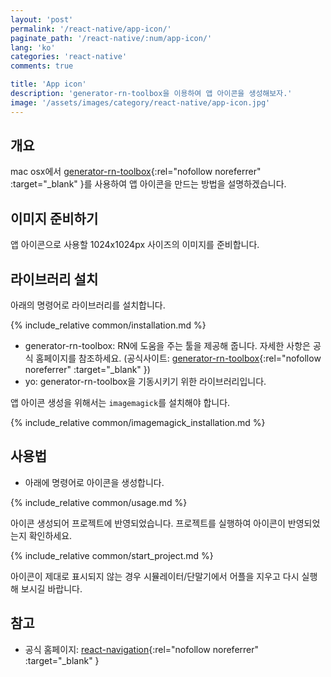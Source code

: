 ```yaml
---
layout: 'post'
permalink: '/react-native/app-icon/'
paginate_path: '/react-native/:num/app-icon/'
lang: 'ko'
categories: 'react-native'
comments: true

title: 'App icon'
description: 'generator-rn-toolbox을 이용하여 앱 아이콘을 생성해보자.'
image: '/assets/images/category/react-native/app-icon.jpg'
---
```



## 개요
mac osx에서 [generator-rn-toolbox](https://github.com/bamlab/generator-rn-toolbox){:rel="nofollow noreferrer" :target="_blank" }를 사용하여 앱 아이콘을 만드는 방법을 설명하겠습니다.

## 이미지 준비하기
앱 아이콘으로 사용할 1024x1024px 사이즈의 이미지를 준비합니다.

## 라이브러리 설치
아래의 명령어로 라이브러리를 설치합니다.

{% include_relative common/installation.md %}

- generator-rn-toolbox: RN에 도움을 주는 툴을 제공해 줍니다. 자세한 사항은 공식 홈페이지를 참조하세요. (공식사이트: [generator-rn-toolbox](https://github.com/bamlab/generator-rn-toolbox){:rel="nofollow noreferrer" :target="_blank" })
- yo: generator-rn-toolbox을 기동시키기 위한 라이브러리입니다.

앱 아이콘 생성을 위해서는 ```imagemagick```를 설치해야 합니다.

{% include_relative common/imagemagick_installation.md %}

## 사용법
- 아래에 명령어로 아이콘을 생성합니다.

{% include_relative common/usage.md %}

아이콘 생성되어 프로젝트에 반영되었습니다. 프로젝트를 실행하여 아이콘이 반영되었는지 확인하세요.

{% include_relative common/start_project.md %}

아이콘이 제대로 표시되지 않는 경우 시뮬레이터/단말기에서 어플을 지우고 다시 실행해 보시길 바랍니다.

## 참고
- 공식 홈페이지: [react-navigation](https://reactnavigation.org/docs){:rel="nofollow noreferrer" :target="_blank" }